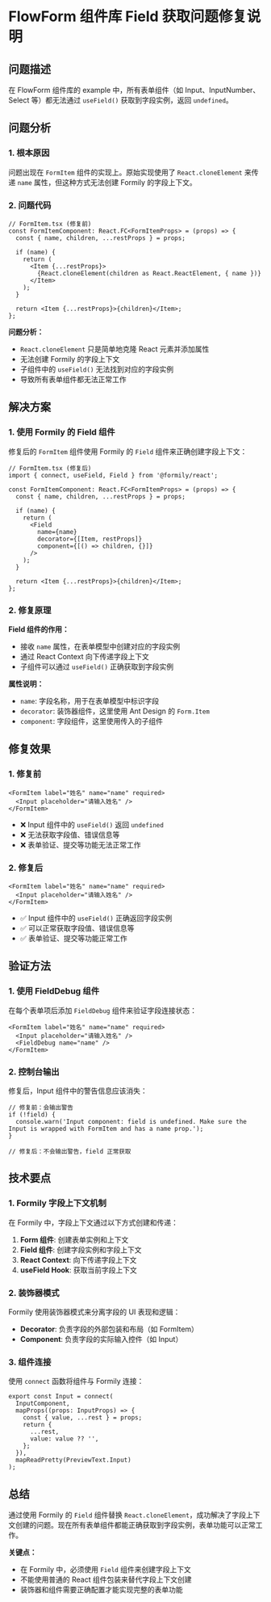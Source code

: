# FlowForm 组件库 Field 获取问题修复说明

## 问题描述

在 FlowForm 组件库的 example 中，所有表单组件（如 Input、InputNumber、Select 等）都无法通过 `useField()` 获取到字段实例，返回 `undefined`。

## 问题分析

### 1. 根本原因

问题出现在 `FormItem` 组件的实现上。原始实现使用了 `React.cloneElement` 来传递 `name` 属性，但这种方式无法创建 Formily 的字段上下文。

### 2. 问题代码

```tsx
// FormItem.tsx (修复前)
const FormItemComponent: React.FC<FormItemProps> = (props) => {
  const { name, children, ...restProps } = props;
  
  if (name) {
    return (
      <Item {...restProps}>
        {React.cloneElement(children as React.ReactElement, { name })}
      </Item>
    );
  }
  
  return <Item {...restProps}>{children}</Item>;
};
```

**问题分析：**

- `React.cloneElement` 只是简单地克隆 React 元素并添加属性
- 无法创建 Formily 的字段上下文
- 子组件中的 `useField()` 无法找到对应的字段实例
- 导致所有表单组件都无法正常工作

## 解决方案

### 1. 使用 Formily 的 Field 组件

修复后的 `FormItem` 组件使用 Formily 的 `Field` 组件来正确创建字段上下文：

```tsx
// FormItem.tsx (修复后)
import { connect, useField, Field } from '@formily/react';

const FormItemComponent: React.FC<FormItemProps> = (props) => {
  const { name, children, ...restProps } = props;
  
  if (name) {
    return (
      <Field
        name={name}
        decorator={[Item, restProps]}
        component={[() => children, {}]}
      />
    );
  }
  
  return <Item {...restProps}>{children}</Item>;
};
```

### 2. 修复原理

**Field 组件的作用：**

- 接收 `name` 属性，在表单模型中创建对应的字段实例
- 通过 React Context 向下传递字段上下文
- 子组件可以通过 `useField()` 正确获取到字段实例

**属性说明：**

- `name`: 字段名称，用于在表单模型中标识字段
- `decorator`: 装饰器组件，这里使用 Ant Design 的 `Form.Item`
- `component`: 字段组件，这里使用传入的子组件

## 修复效果

### 1. 修复前

```tsx
<FormItem label="姓名" name="name" required>
  <Input placeholder="请输入姓名" />
</FormItem>
```

- ❌ Input 组件中的 `useField()` 返回 `undefined`
- ❌ 无法获取字段值、错误信息等
- ❌ 表单验证、提交等功能无法正常工作

### 2. 修复后

```tsx
<FormItem label="姓名" name="name" required>
  <Input placeholder="请输入姓名" />
</FormItem>
```

- ✅ Input 组件中的 `useField()` 正确返回字段实例
- ✅ 可以正常获取字段值、错误信息等
- ✅ 表单验证、提交等功能正常工作

## 验证方法

### 1. 使用 FieldDebug 组件

在每个表单项后添加 `FieldDebug` 组件来验证字段连接状态：

```tsx
<FormItem label="姓名" name="name" required>
  <Input placeholder="请输入姓名" />
  <FieldDebug name="name" />
</FormItem>
```

### 2. 控制台输出

修复后，Input 组件中的警告信息应该消失：

```tsx
// 修复前：会输出警告
if (!field) {
  console.warn('Input component: field is undefined. Make sure the Input is wrapped with FormItem and has a name prop.');
}

// 修复后：不会输出警告，field 正常获取
```

## 技术要点

### 1. Formily 字段上下文机制

在 Formily 中，字段上下文通过以下方式创建和传递：

1. **Form 组件**: 创建表单实例和上下文
2. **Field 组件**: 创建字段实例和字段上下文
3. **React Context**: 向下传递字段上下文
4. **useField Hook**: 获取当前字段上下文

### 2. 装饰器模式

Formily 使用装饰器模式来分离字段的 UI 表现和逻辑：

- **Decorator**: 负责字段的外部包装和布局（如 FormItem）
- **Component**: 负责字段的实际输入控件（如 Input）

### 3. 组件连接

使用 `connect` 函数将组件与 Formily 连接：

```tsx
export const Input = connect(
  InputComponent,
  mapProps((props: InputProps) => {
    const { value, ...rest } = props;
    return {
      ...rest,
      value: value ?? '',
    };
  }),
  mapReadPretty(PreviewText.Input)
);
```

## 总结

通过使用 Formily 的 `Field` 组件替换 `React.cloneElement`，成功解决了字段上下文创建的问题。现在所有表单组件都能正确获取到字段实例，表单功能可以正常工作。

**关键点：**

- 在 Formily 中，必须使用 `Field` 组件来创建字段上下文
- 不能使用普通的 React 组件包装来替代字段上下文创建
- 装饰器和组件需要正确配置才能实现完整的表单功能
